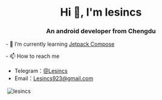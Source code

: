 <h1 align="center">Hi 👋, I'm lesincs</h1>
<h3 align="center">An android developer from Chengdu</h3>

\- 🌱 I’m currently learning  [Jetpack Compose](https://developer.android.com/jetpack/compose) 

\- 📫 How to reach me 

* Telegram：[@Lesincs](https://t.me/Lesincs)
* Email：Lesincs923@gmail.com

<p>&nbsp;<img align="center" src="https://github-readme-stats.vercel.app/api?username=lesincs&show_icons=true" alt="lesincs" /></p>

